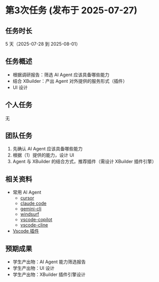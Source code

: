 # 第3次任务 (发布于 2025-07-27)

## 任务时长

5 天（2025-07-28 到 2025-08-01）

## 任务概述

- 根据调研报告：筛选 AI Agent 应该具备哪些能力
- 结合 XBuilder：产出 Agent 对外提供的服务形式（插件）
- UI 设计

## 个人任务

无

## 团队任务

1. 先确认 AI Agent 应该具备哪些能力
2. 根据（1）提供的能力，设计 UI
3. Agent 与 XBuilder 的结合方式，推荐插件（需设计 XBuilder 插件引擎）

## 相关资料

- 常用 AI Agent
  - [cursor](https://cursor.com/cn/agents)
  - [claude code](https://docs.anthropic.com/en/docs/claude-code/overview)
  - [gemini-cli](https://github.com/google-gemini/gemini-cli/blob/main/docs/index.md)
  - [windsurf](https://windsurf.com/editor)
  - [vscode-copilot](https://github.com/features/copilot)
  - [vscode-cline](https://github.com/cline/cline)
- [Vscode 插件](https://code.visualstudio.com/api/extension-guides/overview)

## 预期成果

- 学生产出物：AI Agent 能力筛选报告
- 学生产出物：UI 设计
- 学生产出物：XBuilder 插件引擎设计

